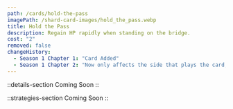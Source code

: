 ```yaml
---
path: /cards/hold-the-pass
imagePath: /shard-card-images/hold_the_pass.webp
title: Hold the Pass
description: Regain HP rapidly when standing on the bridge.
cost: "2"
removed: false
changeHistory:
  - Season 1 Chapter 1: "Card Added"
  - Season 1 Chapter 2: "Now only affects the side that plays the card, instead of both"
---
```


::details-section
Coming Soon
::

::strategies-section
Coming Soon
::
